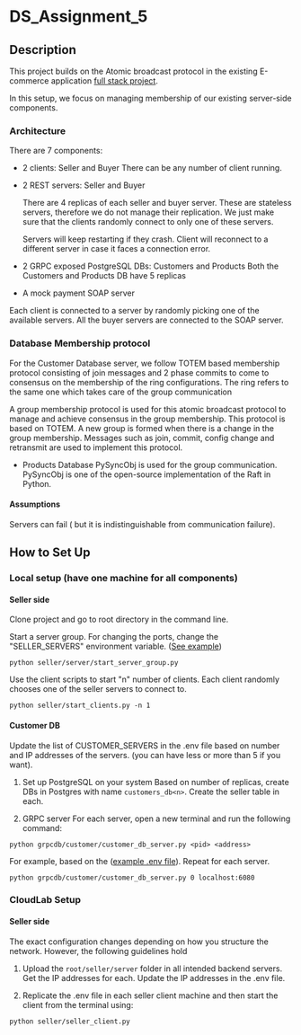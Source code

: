 # DS_Assignment_5

## Description
This project builds on the Atomic broadcast protocol in the existing E-commerce application [full stack project](https://github.com/NaveenaGanesan/DS_Assignment_4).

In this setup, we focus on managing membership of our existing server-side components. 


### Architecture
There are 7 components: 
- 2 clients: Seller and Buyer
    There can be any number of client running.
- 2 REST servers: Seller and Buyer 

    There are 4 replicas of each seller and buyer server. These are stateless servers, therefore we do not manage their replication. We just make sure that the clients randomly connect to only one of these servers.

    Servers will keep restarting if they crash. Client will reconnect to a different server in case it faces a connection error.  
- 2 GRPC exposed PostgreSQL DBs: Customers and Products
  Both the Customers and Products DB have 5 replicas
- A mock payment SOAP server

Each client is connected to a server by randomly picking one of the available servers. All the buyer servers are connected to the SOAP server.  

### Database Membership protocol
For the Customer Database server, we follow TOTEM based membership protocol consisting of join messages and 2 phase commits to come to consensus on the membership of the ring configurations. The ring refers to the same one which takes care of the group communication


 A group membership protocol is used for this atomic broadcast protocol to manage and achieve consensus in the group membership. This protocol is based on TOTEM. A new group is formed when there is a change in the group membership. Messages such as join, commit, config change and retransmit are used to implement this protocol.

- Products Database
PySyncObj is used for the group communication. PySyncObj is one of the open-source implementation of the Raft in Python.  
#### Assumptions
Servers can fail ( but it is indistinguishable from communication failure).


## How to Set Up 
### Local setup (have one machine for all components)
#### Seller side
Clone project and go to root directory in the command line.

Start a server group. For changing the ports, change the "SELLER_SERVERS" environment variable. ([See example](./dotenv_example.txt))
```
python seller/server/start_server_group.py
```
Use the client scripts to start "n" number of clients. Each client randomly chooses one of the seller servers to connect to.
```
python seller/start_clients.py -n 1
```

#### Customer DB
Update the list of CUSTOMER_SERVERS in the .env file based on number and IP addresses of the servers. (you can have less or more than 5 if you want).

1. Set up PostgreSQL on your system
Based on number of replicas, create DBs in Postgres with name ```customers_db<n>```. Create the seller table in each. 

2. GRPC server
For each server, open a new terminal and run the following command:
```
python grpcdb/customer/customer_db_server.py <pid> <address>
```
For example, based on the ([example .env file](./dotenv_example.txt)). Repeat for each server.
```
python grpcdb/customer/customer_db_server.py 0 localhost:6080
```

### CloudLab Setup
#### Seller side
The exact configuration changes depending on how you structure the network. However, the following guidelines hold
1. Upload the ```root/seller/server``` folder in all intended backend servers. Get the IP addresses for each. Update the IP addresses in the .env file.

2. Replicate the .env file in each seller client machine and then start the client from the terminal using:
```
python seller/seller_client.py
```
